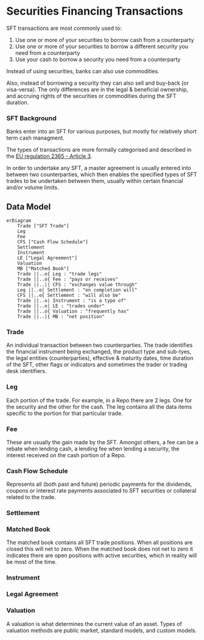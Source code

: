 # Securities Financing Transactions
SFT transactions are most commonly used to:  
1. Use one or more of your securities to borrow cash from a counterparty
2. Use one or more of your securities to borrow a different security you need from a counterparty
3. Use your cash to borrow a security you need from a counterparty

Instead of using securities, banks can also use commodities.   

Also, instead of borrowing a security they can also sell and buy-back (or visa-versa).  The only differences are in the legal & beneficial ownership, and accruing rights of the securities or commodities during the SFT duration.

### SFT Background
Banks enter into an SFT for various purposes, but mostly for relatively short term cash managment.   

The types of transactions are more formally categorised and described in the [EU regulation 2365 - Article 3](https://eur-lex.europa.eu/eli/reg/2015/2365/oj).  

In order to undertake any SFT, a master agreement is usually entered into between two counterparties, which then enables the specified types of SFT trades to be undertaken between them, usually within certain financial and/or volume limits.

## Data Model
  
```mermaid
erDiagram
    Trade ["SFT Trade"] 
    Leg 
    Fee
    CFS ["Cash Flow Schedule"]
    Settlement
    Instrument
    LE ["Legal Agreement"]
    Valuation
    MB ["Matched Book"]
    Trade ||..o{ Leg : "trade legs"
    Trade ||..o{ Fee : "pays or receives"
    Trade ||..|| CFS : "exchanges value through"
    Leg ||..o| Settlement : "on completion will"
    CFS ||..o{ Settlement : "will also be"
    Trade ||..o| Instrument : "is a type of"
    Trade ||..o| LE : "trades under"
    Trade ||..o{ Valuation : "frequently has"
    Trade ||..|{ MB : "net position"

```

### Trade
An individual transaction between two counterparties.  The trade identifies the financial instrument being exchanged, the product type and sub-tyes, the legal entities (counterparties), effective & maturity dates, time duration of the SFT, other flags or indicators and sometimes the trader or trading desk identifiers.  

### Leg
Each portion of the trade.  For example, in a Repo there are 2 legs.  One for the security and the other for the cash.  The leg contains all the data items specific to the portion for that particular trade.  

### Fee 
These are usually the gain made by the SFT.  Amongst others, a fee can be a rebate when lending cash, a lending fee when lending a security, the interest received on the cash portion of a Repo. 

### Cash Flow Schedule  
Represents all (both past and future) periodic payments for the dividends, coupons or interest rate payments associated to SFT securities or collateral related to the trade.  

### Settlement  


### Matched Book 
The matched book contains all SFT trade positions.  When all positions are closed this will net to zero. When the matched book does not net to zero it indicates there are open positions with active securities, which in reality will be most of the time.  

### Instrument


### Legal Agreement  


### Valuation 
A valuation is what determines the current value of an asset.  Types of valuation methods are public market, standard models, and custom models.  

